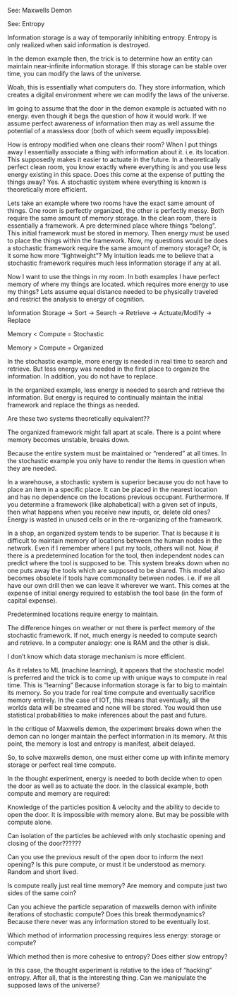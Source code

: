 See: Maxwells Demon

See: Entropy

Information storage is a way of temporarily inhibiting entropy. 
Entropy is only realized when said information is destroyed. 

In the demon example then, the trick is to determine how an entity can maintain near-infinite information storage. 
If this storage can be stable over time, you can modify the laws of the universe.

Woah, this is essentially what computers do. They store information, which creates a digital environment where we can modify the laws of the universe. 

Im going to assume that the door in the demon example is actuated with no energy. even though it begs the question of how it would work. If we assume 
perfect awareness of information then may as well assume the potential of a massless door (both of which seem equally impossible).

How is entropy modified when one cleans their room? 
When I put things away I essentially associate a thing with information about it. i.e. its location. This supposedly makes it easier to actuate in the
future. In a theoretically perfect clean room, you know exactly where everything is and you use less energy existing in this space. Does this come at 
the expense of putting the things away? Yes. A stochastic system where everything is known is theoretically more efficient. 

Lets take an example where two rooms have the exact same amount of things. One room is perfectly organized, the other is perfectly messy. Both require 
the same amount of memory storage. In the clean room, there is essentially a framework. A pre determined place where things “belong”. This initial 
framework must be stored in memory. Then energy must be used to place the things within the framework.  Now, my questions would be does a stochastic 
framework require the same amount of memory storage? Or, is it some how more “lightweight”? My intuition leads me to believe that a stochastic framework 
requires much less information storage if any at all. 

Now I want to use the things in my room. In both examples I have perfect memory of where my things are located. which requires more energy to use my
things? Lets assume equal distance needed to be physically traveled and restrict the analysis to energy of cognition. 

Information Storage -> Sort -> Search -> Retrieve -> Actuate/Modify -> Replace

Memory < Compute = Stochastic

Memory > Compute = Organized

In the stochastic example, more energy is needed in real time to search and retrieve. But less energy was needed in the first place to organize the 
information. In addition, you do not have to replace. 

In the organized example, less energy is needed to search and retrieve the information. But energy is required to continually maintain the initial 
framework and replace the things as needed. 

Are these two systems theoretically equivalent??

The organized framework might fall apart at scale. There is a point where memory becomes unstable, breaks down. 

Because the entire system must be maintained or “rendered” at all times. In the stochastic example you only have to render the items in question 
when they are needed. 

In a warehouse, a stochastic system is superior because you do not have to place an item in a specific place. It can be placed in the nearest
location and has no dependence on the locations previous occupant. Furthermore. If you determine a framework (like alphabetical) with a given 
set of inputs, then what happens when you receive new inputs, or, delete old ones? Energy is wasted in unused cells or in the re-organizing of 
the framework. 

In a shop, an organized system tends to be superior. That is because it is difficult to maintain memory of locations between the human nodes in 
the network. Even if I remember where I put my tools, others will not. Now, if there is a predetermined location for the tool, then independent 
nodes can predict where the tool is supposed to be.  This system breaks down when no one puts away the tools which are supposed to be shared. 
This model also becomes obsolete if tools have commonality between nodes. i.e. if we all have our own drill then we can leave it wherever we want. 
This comes at the expense of initial energy required to establish the tool base (in the form of capital expense). 

Predetermined locations require energy to maintain. 

The difference hinges on weather or not there is perfect memory of the stochastic framework. If not, much energy is needed to compute search and 
retrieve. In a computer analogy: one is RAM and the other is disk.  

I don’t know which data storage mechanism is more efficient. 

As it relates to ML (machine learning), it appears that the stochastic model is preferred and the trick is to come up with unique ways to compute
in real time. This is “learning” Because information storage is far to big to maintain its memory. So you trade for real time compute and eventually
sacrifice memory entirely. In the case of IOT, this means that eventually, all the worlds data will be streamed and none will be stored. You would 
then use statistical probabilities to make inferences about the past and future. 

In the critique of Maxwells demon, the experiment breaks down when the demon can no longer maintain the perfect information in its memory. At this
point, the memory is lost and entropy is manifest, albeit delayed. 

So, to solve maxwells demon, one must either come up with infinite memory storage or perfect real time compute. 

In the thought experiment, energy is needed to both decide when to open the door as well as to actuate the door.  In the classical example, both 
compute and memory are required:

Knowledge of the particles position & velocity and the ability to decide to open the door. It is impossible with memory alone. But may be possible
with compute alone. 

Can isolation of the particles be achieved with only stochastic opening and closing of the door??????

Can you use the previous result of the open door to inform the next opening?  Is this pure compute, or must it be understood as memory. Random 
and short lived. 

Is compute really just real time memory? Are memory and compute just two sides of the same coin?

Can you achieve the particle separation of maxwells demon with infinite iterations of stochastic compute? Does this break thermodynamics? 
Because there never was any information stored to be eventually lost. 

Which method of information processing requires less energy: storage or compute?

Which method then is more cohesive to entropy? Does either slow entropy?

In this case, the thought experiment is relative to the idea of “hacking” entropy. After all, that is the interesting thing. Can we manipulate
the supposed laws of the universe?
